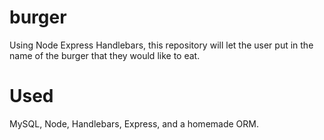 # burger

Using Node Express Handlebars, this repository will let the user put in the name of the burger that they would like to eat.

# Used

MySQL, Node, Handlebars, Express, and a homemade ORM.
